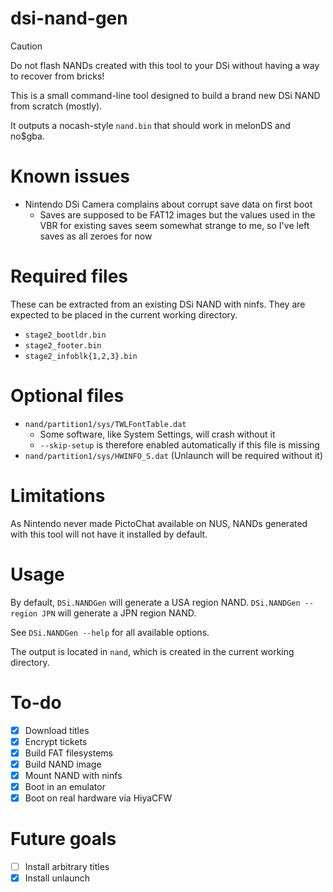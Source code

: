 # dsi-nand-gen

> [!CAUTION]
> Do not flash NANDs created with this tool to your DSi without having a way to recover from bricks!

This is a small command-line tool designed to build a brand new DSi NAND from scratch (mostly).

It outputs a nocash-style `nand.bin` that should work in melonDS and no\$gba.

# Known issues
- Nintendo DSi Camera complains about corrupt save data on first boot
  - Saves are supposed to be FAT12 images but the values used in the VBR for existing saves seem somewhat strange to me, so I've left saves as all zeroes for now

# Required files
These can be extracted from an existing DSi NAND with ninfs.
They are expected to be placed in the current working directory.
- `stage2_bootldr.bin`
- `stage2_footer.bin`
- `stage2_infoblk{1,2,3}.bin`

# Optional files
- `nand/partition1/sys/TWLFontTable.dat`
  - Some software, like System Settings, will crash without it
  - `--skip-setup` is therefore enabled automatically if this file is missing
- `nand/partition1/sys/HWINFO_S.dat` (Unlaunch will be required without it)

# Limitations
As Nintendo never made PictoChat available on NUS, NANDs generated with this tool will not have it installed by default.

# Usage
By default, `DSi.NANDGen` will generate a USA region NAND. `DSi.NANDGen --region JPN` will generate a JPN region NAND.

See `DSi.NANDGen --help` for all available options.

The output is located in `nand`, which is created in the current working directory.

# To-do
- [x] Download titles
- [x] Encrypt tickets
- [x] Build FAT filesystems
- [x] Build NAND image
- [x] Mount NAND with ninfs
- [x] Boot in an emulator
- [x] Boot on real hardware via HiyaCFW

# Future goals
- [ ] Install arbitrary titles
- [x] Install unlaunch 
